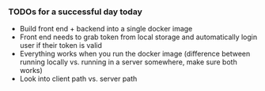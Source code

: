 ### TODOs for a successful day today

* Build front end + backend into a single docker image
* Front end needs to grab token from local storage and automatically login user if their token is valid
* Everything works when you run the docker image (difference between running locally vs. running in a server somewhere, make sure both works)
* Look into client path vs. server path


